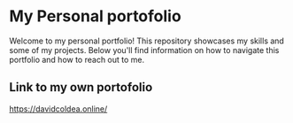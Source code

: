 # My Personal portofolio
Welcome to my personal portfolio! This repository showcases my skills and some of my projects. Below you'll find information on how to navigate this portfolio and how to reach out to me.
## Link to my own portofolio
https://davidcoldea.online/
